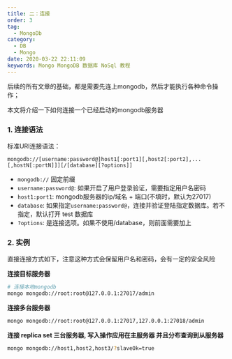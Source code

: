 ```yaml
---
title: 二：连接
order: 3
tag: 
  - MongoDb
category: 
  - DB
  - Mongo
date: 2020-03-22 22:11:09
keywords: Mongo MongoDB 数据库 NoSql 教程
---
```


后续的所有文章的基础，都是需要先连上mongodb，然后才能执行各种命令操作；

本文将介绍一下如何连接一个已经启动的mongodb服务器

<!-- more -->

### 1. 连接语法

标准URI连接语法：

```
mongodb://[username:password@]host1[:port1][,host2[:port2],...[,hostN[:portN]]][/[database][?options]]
```

- `mongodb://` 固定前缀
- `username:password@`: 如果开启了用户登录验证，需要指定用户名密码
- `host1:port1`: mongodb服务器的ip/域名 + 端口(不填时，默认为27017)
- `database`: 如果指定`username:password@`，连接并验证登陆指定数据库。若不指定，默认打开 test 数据库
- `?options`: 是连接选项。如果不使用/database，则前面需要加上


### 2. 实例

直接连接方式如下，注意这种方式会保留用户名和密码，会有一定的安全风险

**连接目标服务器**

```bash
# 连接本地mongodb
mongo mongodb://root:root@127.0.0.1:27017/admin
```

**连接多台服务器**

```bash
mongo mongodb://root:root@127.0.0.1:27017,127.0.0.1:27018/admin
```


**连接 replica set 三台服务器, 写入操作应用在主服务器 并且分布查询到从服务器**

```bash
mongo mongodb://host1,host2,host3/?slaveOk=true
```
